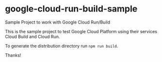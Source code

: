# google-cloud-run-build-sample
Sample Project to work with Google Cloud Run/Build

This is the sample project to test Google Cloud Platform using their services Cloud Build and Cloud Run.

To generate the distribution directory run `npm run build`.

Thanks!
